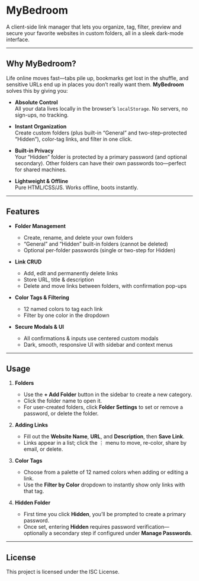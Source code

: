 # MyBedroom

A client-side link manager that lets you organize, tag, filter, preview and secure your favorite websites in custom folders, all in a sleek dark-mode interface.

---

## Why MyBedroom?

Life online moves fast—tabs pile up, bookmarks get lost in the shuffle, and sensitive URLs end up in places you don’t really want them. **MyBedroom** solves this by giving you:

- **Absolute Control**  
  All your data lives locally in the browser’s `localStorage`. No servers, no sign-ups, no tracking.

- **Instant Organization**  
  Create custom folders (plus built-in “General” and two-step–protected “Hidden”), color-tag links, and filter in one click.

- **Built-in Privacy**  
  Your “Hidden” folder is protected by a primary password (and optional secondary). Other folders can have their own passwords too—perfect for shared machines.

- **Lightweight & Offline**  
  Pure HTML/CSS/JS. Works offline, boots instantly.

---

## Features

- **Folder Management**  
  - Create, rename, and delete your own folders  
  - “General” and “Hidden” built-in folders (cannot be deleted)  
  - Optional per-folder passwords (single or two-step for Hidden)

- **Link CRUD**  
  - Add, edit and permanently delete links  
  - Store URL, title & description  
  - Delete and move links between folders, with confirmation pop-ups

- **Color Tags & Filtering**  
  - 12 named colors to tag each link  
  - Filter by one color in the dropdown  

- **Secure Modals & UI**  
  - All confirmations & inputs use centered custom modals  
  - Dark, smooth, responsive UI with sidebar and context menus  

---

## Usage

1. **Folders**  
   - Use the **+ Add Folder** button in the sidebar to create a new category.  
   - Click the folder name to open it.  
   - For user-created folders, click **Folder Settings** to set or remove a password, or delete the folder.

2. **Adding Links**  
   - Fill out the **Website Name**, **URL**, and **Description**, then **Save Link**.  
   - Links appear in a list; click the ⋮ menu to move, re-color, share by email, or delete.

3. **Color Tags**  
   - Choose from a palette of 12 named colors when adding or editing a link.  
   - Use the **Filter by Color** dropdown to instantly show only links with that tag.

4. **Hidden Folder**  
   - First time you click **Hidden**, you’ll be prompted to create a primary password.  
   - Once set, entering **Hidden** requires password verification—optionally a secondary step if configured under **Manage Passwords**.

---

## License

This project is licensed under the ISC License.  
